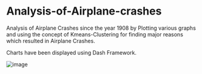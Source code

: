 # Analysis-of-Airplane-crashes


Analysis of Airplane Crashes since the year 1908 by Plotting various graphs and using the concept of Kmeans-Clustering for finding  major reasons which resulted in  Airplane Crashes.

Charts have been displayed using Dash Framework.

![image](https://user-images.githubusercontent.com/62760269/151714077-d8ff13b9-cb2c-4275-962c-99a11d1ddd1b.png)


